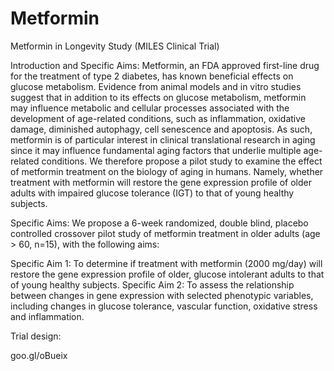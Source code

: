 # Metformin
Metformin in Longevity Study (MILES Clinical Trial)

Introduction and Specific Aims:
Metformin, an FDA approved first-line drug for the treatment of type 2 diabetes, has known beneficial effects on glucose metabolism.  Evidence from animal models and in vitro studies suggest that in addition to its effects on glucose metabolism, metformin may influence metabolic and cellular processes associated with the development of age-related conditions, such as inflammation, oxidative damage, diminished autophagy, cell senescence and apoptosis.  As such, metformin is of particular interest in clinical translational research in aging since it may influence fundamental aging factors that underlie multiple age-related conditions. We therefore propose a pilot study to examine the effect of metformin treatment on the biology of aging in humans.   Namely, whether treatment with metformin will restore the gene expression profile of older adults with impaired glucose tolerance (IGT) to that of young healthy subjects.  

Specific Aims:  We propose a 6-week randomized, double blind, placebo controlled crossover pilot study of metformin treatment in older adults (age > 60, n=15), with the following aims:

Specific Aim 1:  To determine if treatment with metformin (2000 mg/day) will restore the gene expression profile of older, glucose intolerant adults to that of young healthy subjects.
Specific Aim 2:  To assess the relationship between changes in gene expression with selected phenotypic variables, including changes in glucose tolerance, vascular function, oxidative stress and inflammation.

Trial design:

goo.gl/oBueix
